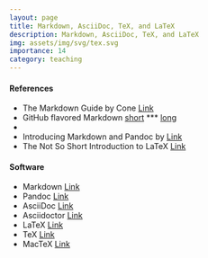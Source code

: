 ```yaml
---
layout: page
title: Markdown, AsciiDoc, TeX, and LaTeX
description: Markdown, AsciiDoc, TeX, and LaTeX
img: assets/img/svg/tex.svg
importance: 14
category: teaching
---
```


#### References

- The Markdown Guide by Cone [Link](https://www.markdownguide.org/book/)
- GitHub flavored Markdown [short](https://docs.github.com/en/get-started/writing-on-github/getting-started-with-writing-and-formatting-on-github/basic-writing-and-formatting-syntax) *** [long](https://github.github.com/gfm/)
- 
- Introducing Markdown and Pandoc by [Link](https://www.oreilly.com/library/view/introducing-markdown-and/9781484251492/?_gl=1*mp73u0*_ga*MzQzMDQyOTA1LjE2NzM5NzI3NTg.*_ga_092EL089CH*MTY3Mzk4NDY5OS4yLjAuMTY3Mzk4NDY5OS42MC4wLjA.)
- The Not So Short Introduction to LaTeX [Link](https://tobi.oetiker.ch/lshort/lshort.pdf)

#### Software

- Markdown [Link](https://daringfireball.net/projects/markdown/)
- Pandoc [Link](https://pandoc.org)
- AsciiDoc [Link](https://asciidoc.org)
- Asciidoctor [Link](https://asciidoctor.org)
- LaTeX [Link](https://www.latex-project.org)
- TeX [Link](https://tug.org)
- MacTeX [Link](https://tug.org/mactex/)
